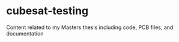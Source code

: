 # cubesat-testing
Content related to my Masters thesis including code, PCB files, and documentation
